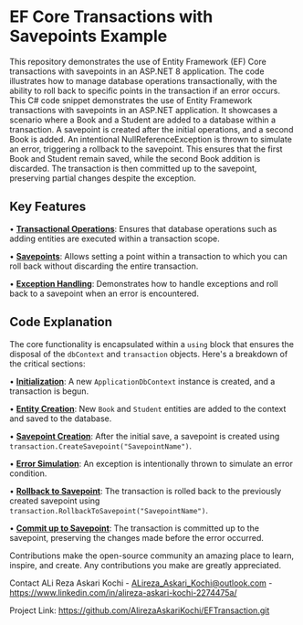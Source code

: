 # EF Core Transactions with Savepoints Example

This repository demonstrates the use of Entity Framework (EF) Core transactions with savepoints in an ASP.NET 8 application. The code illustrates how to manage database operations transactionally, with the ability to roll back to specific points in the transaction if an error occurs.
This C# code snippet demonstrates the use of Entity Framework transactions with savepoints in an ASP.NET application. It showcases a scenario where a Book and a Student are added to a database within a transaction. A savepoint is created after the initial operations, and a second Book is added. An intentional NullReferenceException is thrown to simulate an error, triggering a rollback to the savepoint. This ensures that the first Book and Student remain saved, while the second Book addition is discarded. The transaction is then committed up to the savepoint, preserving partial changes despite the exception.

## Key Features

•  [**Transactional Operations**](https://www.bing.com/search?form=SKPBOT&q=Transactional%20Operations): Ensures that database operations such as adding entities are executed within a transaction scope.

•  [**Savepoints**](https://www.bing.com/search?form=SKPBOT&q=Savepoints): Allows setting a point within a transaction to which you can roll back without discarding the entire transaction.

•  [**Exception Handling**](https://www.bing.com/search?form=SKPBOT&q=Exception%20Handling): Demonstrates how to handle exceptions and roll back to a savepoint when an error is encountered.


## Code Explanation

The core functionality is encapsulated within a `using` block that ensures the disposal of the `dbContext` and `transaction` objects. Here's a breakdown of the critical sections:

•  [**Initialization**](https://www.bing.com/search?form=SKPBOT&q=Initialization): A new `ApplicationDbContext` instance is created, and a transaction is begun.

•  [**Entity Creation**](https://www.bing.com/search?form=SKPBOT&q=Entity%20Creation): New `Book` and `Student` entities are added to the context and saved to the database.

•  [**Savepoint Creation**](https://www.bing.com/search?form=SKPBOT&q=Savepoint%20Creation): After the initial save, a savepoint is created using `transaction.CreateSavepoint("SavepointName")`.

•  [**Error Simulation**](https://www.bing.com/search?form=SKPBOT&q=Error%20Simulation): An exception is intentionally thrown to simulate an error condition.

•  [**Rollback to Savepoint**](https://www.bing.com/search?form=SKPBOT&q=Rollback%20to%20Savepoint): The transaction is rolled back to the previously created savepoint using `transaction.RollbackToSavepoint("SavepointName")`.

•  [**Commit up to Savepoint**](https://www.bing.com/search?form=SKPBOT&q=Commit%20up%20to%20Savepoint): The transaction is committed up to the savepoint, preserving the changes made before the error occurred.



Contributions make the open-source community an amazing place to learn, inspire, and create. Any contributions you make are greatly appreciated.

Contact
ALi Reza Askari Kochi - ALireza_Askari_Kochi@outlook.com - https://www.linkedin.com/in/alireza-askari-kochi-2274475a/

Project Link: https://github.com/AlirezaAskariKochi/EFTransaction.git
